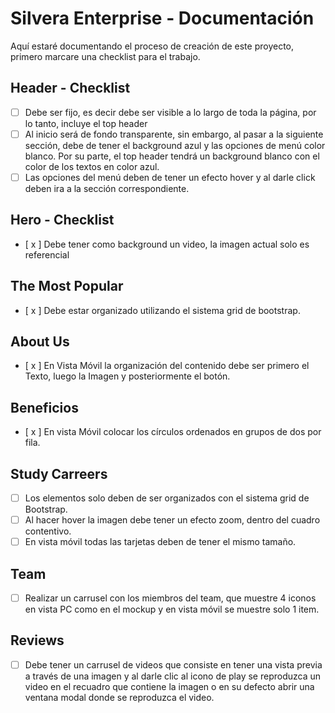 # Silvera Enterprise - Documentación

Aquí estaré documentando el proceso de creación de este proyecto, primero marcare una checklist para el trabajo. 

## Header - Checklist

- [ ] Debe ser fijo, es decir debe ser visible a lo largo de toda la página, por lo tanto, incluye el top header
- [ ] Al inicio será de fondo transparente, sin embargo, al pasar a la siguiente sección, debe de tener el background azul y las opciones de menú color blanco. Por su parte, el top header tendrá un background blanco con el color de los textos en color azul.
- [ ] Las opciones del menú deben de tener un efecto hover y al darle click deben ira a la sección correspondiente. 

## Hero - Checklist

- [ x ] Debe tener como background un video, la imagen actual solo es referencial

## The Most Popular  

- [ x ] Debe estar organizado utilizando el sistema grid de bootstrap.

## About Us  

- [ x ] En Vista Móvil la organización del contenido debe ser primero el Texto, luego la Imagen y posteriormente el botón.

## Beneficios

- [ x ] En vista Móvil colocar los círculos ordenados en grupos de dos por fila.

## Study Carreers

- [ ] Los elementos solo deben de ser organizados con el sistema grid de Bootstrap.
- [ ] Al hacer hover la imagen debe tener un efecto zoom, dentro del cuadro contentivo.
- [ ] En vista móvil todas las tarjetas deben de tener el mismo tamaño.

## Team 
- [ ] Realizar un carrusel con los miembros del team, que muestre 4 iconos en vista PC como en el mockup y en vista móvil se muestre solo 1 item.

## Reviews
- [ ] Debe tener un carrusel de videos que consiste en tener una vista previa a través de una imagen y al darle clic al icono de play se reproduzca un video en el recuadro que contiene la imagen o en su defecto abrir una ventana modal donde se reproduzca el video.